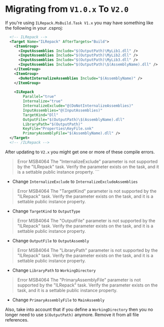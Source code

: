 # Migrating from `V1.0.x` To `V2.0`

If you're using `ILRepack.MsBuild.Task V1.x` you may have something like the following in your .csproj:

```xml
  <!-- ILRepack -->
  <Target Name="ILRepack" AfterTargets="Build">
    <ItemGroup>
      <InputAssemblies Include="$(OutputPath)\MyLib1.dll" />
      <InputAssemblies Include="$(OutputPath)\MyLib2.dll" />
      <InputAssemblies Include="$(OutputPath)\MyLib3.dll" />
      <InputAssemblies Include="$(OutputPath)\$(AssemblyName).dll" />
    </ItemGroup>
    <ItemGroup>
      <DoNotInternalizeAssemblies Include="$(AssemblyName)" />
    </ItemGroup>
    
    <ILRepack 
        Parallel="true" 
        Internalize="true" 
        InternalizeExclude="@(DoNotInternalizeAssemblies)" 
        InputAssemblies="@(InputAssemblies)" 
        TargetKind="Dll" 
        OutputFile="$(OutputPath)\$(AssemblyName).dll" 
        LibraryPath="$(OutputPath)" 
        KeyFile="Properties\KeyFile.snk" 
        PrimaryAssemblyFile="$(AssemblyName).dll" />
  </Target>
  <!-- /ILRepack -->
  ```

  After updating to `V2.x` you might get one or more of these compile errors. 

> Error	MSB4064	The "InternalizeExclude" parameter is not supported by the "ILRepack" task. Verify the parameter exists on the task, and it is a settable public instance property.	```

  - Change `InternalizeExclude` to `InternalizeExcludeAssemblies`

> Error MSB4064	The "TargetKind" parameter is not supported by the "ILRepack" task. Verify the parameter exists on the task, and it is a settable public instance property.

  - Change `TargetKind` to `OutputType`

> Error	MSB4064	The "OutputFile" parameter is not supported by the "ILRepack" task. Verify the parameter exists on the task, and it is a settable public instance property.

  - Change `OutputFile` to `OutputAssembly`

> Error	MSB4064	The "LibraryPath" parameter is not supported by the "ILRepack" task. Verify the parameter exists on the task, and it is a settable public instance property.

  - Change `LibraryPath` to `WorkingDirectory`

> Error	MSB4064	The "PrimaryAssemblyFile" parameter is not supported by the "ILRepack" task. Verify the parameter exists on the task, and it is a settable public instance property.

  - Change `PrimaryAssemblyFile` to `MainAssembly`

Also, take into account that if you define a `WorkingDirectory` then you no longer need to use `$(OutputPath)` anymore. Remove it from all file references.

